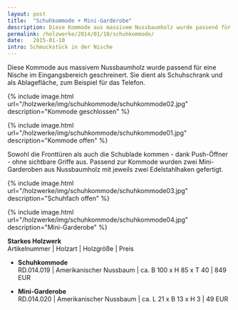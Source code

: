 ```yaml
---
layout: post
title:  "Schuhkommode + Mini-Garderobe"
description: Diese Kommode aus massivem Nussbaumholz wurde passend für eine Nische im Eingangsbereich geschreinert. Sie dient als Schuhschrank und als Ablagefläche, zum Beispiel für das Telefon.
permalink: /holzwerke/2014/01/10/schuhkommode/
date:   2015-01-10
intro: Schmuckstück in der Nische 
---
```



Diese Kommode aus massivem Nussbaumholz wurde passend für eine Nische im Eingangsbereich geschreinert. 
Sie dient als Schuhschrank und als Ablagefläche, zum Beispiel für das Telefon.


{% include image.html url="/holzwerke/img/schuhkommode/schuhkommode02.jpg" description="Kommode geschlossen" %}

{% include image.html url="/holzwerke/img/schuhkommode/schuhkommode01.jpg" description="Kommode offen" %}
 
Sowohl die Fronttüren als auch die Schublade kommen - dank Push-Öffner - ohne sichtbare Griffe aus. 
Passend zur Kommode wurden zwei Mini-Garderoben aus Nussbaumholz mit jeweils zwei Edelstahlhaken gefertigt.

{% include image.html url="/holzwerke/img/schuhkommode/schuhkommode03.jpg" description="Schuhfach offen" %}

{% include image.html url="/holzwerke/img/schuhkommode/schuhkommode04.jpg" description="Mini-Garderobe" %}


**Starkes Holzwerk**   
Artikelnummer \| Holzart \| Holzgröße \| Preis

* **Schuhkommode**       
	RD.014.019  \| 	Amerikanischer Nussbaum \| ca. B 100 x H 85 x T 40 \| 849 EUR

* **Mini-Garderobe**   
	RD.014.020 \| Amerikanischer Nussbaum \| ca. L 21 x B 13 x H 3  \| 49 EUR

